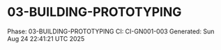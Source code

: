 # 03-BUILDING-PROTOTYPING
Phase: 03-BUILDING-PROTOTYPING
CI: CI-GN001-003
Generated: Sun Aug 24 22:41:21 UTC 2025
